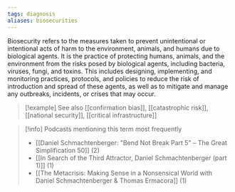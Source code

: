 ```yaml
---
tags: diagnosis
aliases: biosecurities
---
```


Biosecurity refers to the measures taken to prevent unintentional or intentional acts of harm to the environment, animals, and humans due to biological agents. It is the practice of protecting humans, animals, and the environment from the risks posed by biological agents, including bacteria, viruses, fungi, and toxins. This includes designing, implementing, and monitoring practices, protocols, and policies to reduce the risk of introduction and spread of these agents, as well as to mitigate and manage any outbreaks, incidents, or crises that may occur.

> [!example] See also
> [[confirmation bias]], [[catastrophic risk]], [[national security]], [[critical infrastructure]]

> [!info] Podcasts mentioning this term most frequently
> * [[Daniel Schmachtenberger: "Bend Not Break Part 5" – The Great Simplification 50]] (2)
> * [[In Search of the Third Attractor, Daniel Schmachtenberger (part 1)]] (1)
> * [[The Metacrisis: Making Sense in a Nonsensical World with Daniel Schmachtenberger & Thomas Ermacora]] (1)
